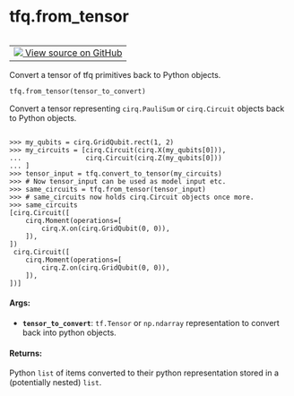 <div itemscope itemtype="http://developers.google.com/ReferenceObject">
<meta itemprop="name" content="tfq.from_tensor" />
<meta itemprop="path" content="Stable" />
</div>

# tfq.from_tensor

<!-- Insert buttons and diff -->

<table class="tfo-notebook-buttons tfo-api" align="left">

<td>
  <a target="_blank" href="https://github.com/quantumlib/TFQuantum/tree/master/tensorflow_quantum/python/util.py">
    <img src="https://www.tensorflow.org/images/GitHub-Mark-32px.png" />
    View source on GitHub
  </a>
</td></table>



Convert a tensor of tfq primitives back to Python objects.

``` python
tfq.from_tensor(tensor_to_convert)
```



<!-- Placeholder for "Used in" -->

Convert a tensor representing `cirq.PauliSum` or `cirq.Circuit`
objects back to Python objects.


```

>>> my_qubits = cirq.GridQubit.rect(1, 2)
>>> my_circuits = [cirq.Circuit(cirq.X(my_qubits[0])),
...                cirq.Circuit(cirq.Z(my_qubits[0]))
... ]
>>> tensor_input = tfq.convert_to_tensor(my_circuits)
>>> # Now tensor_input can be used as model input etc.
>>> same_circuits = tfq.from_tensor(tensor_input)
>>> # same_circuits now holds cirq.Circuit objects once more.
>>> same_circuits
[cirq.Circuit([
    cirq.Moment(operations=[
        cirq.X.on(cirq.GridQubit(0, 0)),
    ]),
])
 cirq.Circuit([
    cirq.Moment(operations=[
        cirq.Z.on(cirq.GridQubit(0, 0)),
    ]),
])]

```

#### Args:


* <b>`tensor_to_convert`</b>: `tf.Tensor` or `np.ndarray` representation to
    convert back into python objects.


#### Returns:

Python `list` of items converted to their python representation stored
    in a (potentially nested) `list`.
